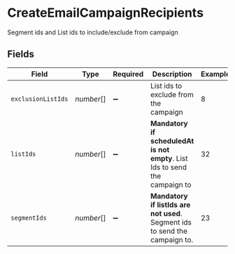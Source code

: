 # CreateEmailCampaignRecipients

Segment ids and List ids to include/exclude from campaign


## Fields

| Field                                                                        | Type                                                                         | Required                                                                     | Description                                                                  | Example                                                                      |
| ---------------------------------------------------------------------------- | ---------------------------------------------------------------------------- | ---------------------------------------------------------------------------- | ---------------------------------------------------------------------------- | ---------------------------------------------------------------------------- |
| `exclusionListIds`                                                           | *number*[]                                                                   | :heavy_minus_sign:                                                           | List ids to exclude from the campaign                                        | 8                                                                            |
| `listIds`                                                                    | *number*[]                                                                   | :heavy_minus_sign:                                                           | **Mandatory if scheduledAt is not empty**. List Ids to send the campaign to<br/> | 32                                                                           |
| `segmentIds`                                                                 | *number*[]                                                                   | :heavy_minus_sign:                                                           | **Mandatory if listIds are not used**. Segment ids to send the campaign to.<br/> | 23                                                                           |